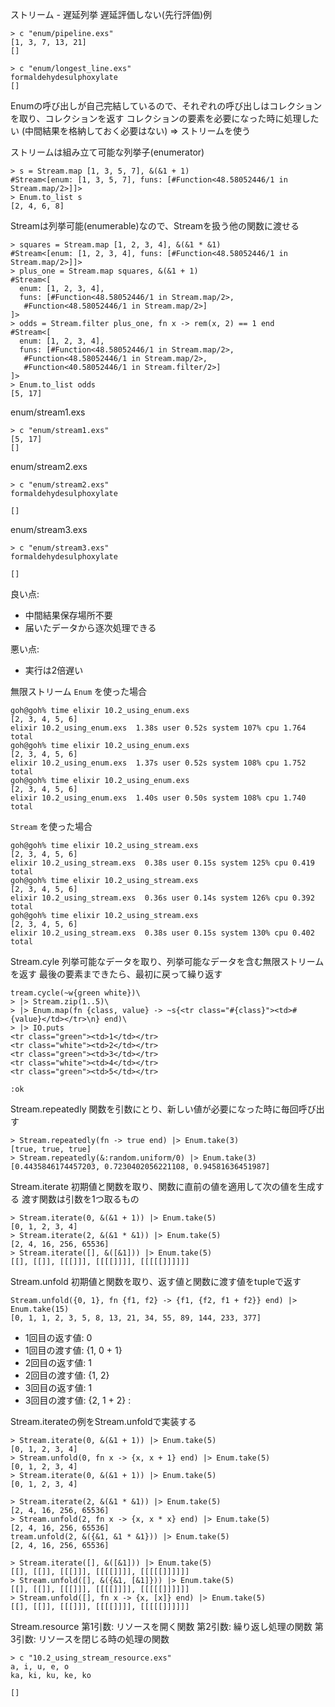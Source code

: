 ストリーム - 遅延列挙
遅延評価しない(先行評価)例

```
> c "enum/pipeline.exs"
[1, 3, 7, 13, 21]
[]
```

```
> c "enum/longest_line.exs"
formaldehydesulphoxylate
[]
```

Enumの呼び出しが自己完結しているので、それぞれの呼び出しはコレクションを取り、コレクションを返す
コレクションの要素を必要になった時に処理したい
(中間結果を格納しておく必要はない)
=>
ストリームを使う

ストリームは組み立て可能な列挙子(enumerator)

```
> s = Stream.map [1, 3, 5, 7], &(&1 + 1)
#Stream<[enum: [1, 3, 5, 7], funs: [#Function<48.58052446/1 in Stream.map/2>]]>
> Enum.to_list s
[2, 4, 6, 8]
```

Streamは列挙可能(enumerable)なので、Streamを扱う他の関数に渡せる

```
> squares = Stream.map [1, 2, 3, 4], &(&1 * &1)
#Stream<[enum: [1, 2, 3, 4], funs: [#Function<48.58052446/1 in Stream.map/2>]]>
> plus_one = Stream.map squares, &(&1 + 1)
#Stream<[
  enum: [1, 2, 3, 4],
  funs: [#Function<48.58052446/1 in Stream.map/2>,
   #Function<48.58052446/1 in Stream.map/2>]
]>
> odds = Stream.filter plus_one, fn x -> rem(x, 2) == 1 end
#Stream<[
  enum: [1, 2, 3, 4],
  funs: [#Function<48.58052446/1 in Stream.map/2>,
   #Function<48.58052446/1 in Stream.map/2>,
   #Function<40.58052446/1 in Stream.filter/2>]
]>
> Enum.to_list odds
[5, 17]
```

enum/stream1.exs

```
> c "enum/stream1.exs"
[5, 17]
[]
```

enum/stream2.exs

```
> c "enum/stream2.exs"
formaldehydesulphoxylate

[]
```

enum/stream3.exs

```
> c "enum/stream3.exs"
formaldehydesulphoxylate

[]
```

良い点:
- 中間結果保存場所不要
- 届いたデータから逐次処理できる

悪い点:
- 実行は2倍遅い

無限ストリーム
`Enum` を使った場合

```
goh@goh% time elixir 10.2_using_enum.exs
[2, 3, 4, 5, 6]
elixir 10.2_using_enum.exs  1.38s user 0.52s system 107% cpu 1.764 total
goh@goh% time elixir 10.2_using_enum.exs
[2, 3, 4, 5, 6]
elixir 10.2_using_enum.exs  1.37s user 0.52s system 108% cpu 1.752 total
goh@goh% time elixir 10.2_using_enum.exs
[2, 3, 4, 5, 6]
elixir 10.2_using_enum.exs  1.40s user 0.50s system 108% cpu 1.740 total
```

`Stream` を使った場合

```
goh@goh% time elixir 10.2_using_stream.exs
[2, 3, 4, 5, 6]
elixir 10.2_using_stream.exs  0.38s user 0.15s system 125% cpu 0.419 total
goh@goh% time elixir 10.2_using_stream.exs
[2, 3, 4, 5, 6]
elixir 10.2_using_stream.exs  0.36s user 0.14s system 126% cpu 0.392 total
goh@goh% time elixir 10.2_using_stream.exs
[2, 3, 4, 5, 6]
elixir 10.2_using_stream.exs  0.38s user 0.15s system 130% cpu 0.402 total
```

Stream.cyle
列挙可能なデータを取り、列挙可能なデータを含む無限ストリームを返す
最後の要素まできたら、最初に戻って繰り返す

```
tream.cycle(~w{green white})\
> |> Stream.zip(1..5)\
> |> Enum.map(fn {class, value} -> ~s{<tr class="#{class}"><td>#{value}</td></tr>\n} end)\
> |> IO.puts
<tr class="green"><td>1</td></tr>
<tr class="white"><td>2</td></tr>
<tr class="green"><td>3</td></tr>
<tr class="white"><td>4</td></tr>
<tr class="green"><td>5</td></tr>

:ok
```

Stream.repeatedly
関数を引数にとり、新しい値が必要になった時に毎回呼び出す

```
> Stream.repeatedly(fn -> true end) |> Enum.take(3)
[true, true, true]
> Stream.repeatedly(&:random.uniform/0) |> Enum.take(3)
[0.4435846174457203, 0.7230402056221108, 0.94581636451987]
```

Stream.iterate
初期値と関数を取り、関数に直前の値を適用して次の値を生成する
渡す関数は引数を1つ取るもの

```
> Stream.iterate(0, &(&1 + 1)) |> Enum.take(5)
[0, 1, 2, 3, 4]
> Stream.iterate(2, &(&1 * &1)) |> Enum.take(5)
[2, 4, 16, 256, 65536]
> Stream.iterate([], &([&1])) |> Enum.take(5)
[[], [[]], [[[]]], [[[[]]]], [[[[[]]]]]]
```

Stream.unfold
初期値と関数を取り、返す値と関数に渡す値をtupleで返す

```
Stream.unfold({0, 1}, fn {f1, f2} -> {f1, {f2, f1 + f2}} end) |> Enum.take(15)
[0, 1, 1, 2, 3, 5, 8, 13, 21, 34, 55, 89, 144, 233, 377]
```

- 1回目の返す値: 0
- 1回目の渡す値: {1, 0 + 1}
- 2回目の返す値: 1
- 2回目の渡す値: {1, 2}
- 3回目の返す値: 1
- 3回目の渡す値: {2, 1 + 2}
:

Stream.iterateの例をStream.unfoldで実装する

```
> Stream.iterate(0, &(&1 + 1)) |> Enum.take(5)
[0, 1, 2, 3, 4]
> Stream.unfold(0, fn x -> {x, x + 1} end) |> Enum.take(5)
[0, 1, 2, 3, 4]
> Stream.iterate(0, &(&1 + 1)) |> Enum.take(5)
[0, 1, 2, 3, 4]
```

```
> Stream.iterate(2, &(&1 * &1)) |> Enum.take(5)
[2, 4, 16, 256, 65536]
> Stream.unfold(2, fn x -> {x, x * x} end) |> Enum.take(5)
[2, 4, 16, 256, 65536]
tream.unfold(2, &({&1, &1 * &1})) |> Enum.take(5)
[2, 4, 16, 256, 65536]
```

```
> Stream.iterate([], &([&1])) |> Enum.take(5)
[[], [[]], [[[]]], [[[[]]]], [[[[[]]]]]]
> Stream.unfold([], &({&1, [&1]})) |> Enum.take(5)
[[], [[]], [[[]]], [[[[]]]], [[[[[]]]]]]
> Stream.unfold([], fn x -> {x, [x]} end) |> Enum.take(5)
[[], [[]], [[[]]], [[[[]]]], [[[[[]]]]]]
```

Stream.resource
第1引数: リソースを開く関数
第2引数: 繰り返し処理の関数
第3引数: リソースを閉じる時の処理の関数

```
> c "10.2_using_stream_resource.exs"
a, i, u, e, o
ka, ki, ku, ke, ko

[]
```

